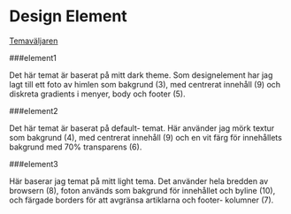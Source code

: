 Design Element
===============

[Temaväljaren](theme-selector)

###element1

Det här temat är baserat på mitt dark theme. Som designelement har jag lagt till ett foto av himlen som bakgrund (3), med centrerat innehåll (9) och diskreta gradients i menyer, body och footer (5).

###element2

Det här temat är baserat på default- temat. Här använder jag mörk textur som bakgrund (4), med centrerat innehåll (9) och en vit färg för innehållets bakgrund med 70% transparens (6).

###element3

Här baserar jag temat på mitt light tema. Det använder hela bredden av browsern (8), foton används som bakgrund för innehållet och byline (10), och färgade borders för att avgränsa artiklarna och footer- kolumner (7).
